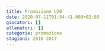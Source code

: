 ```yaml
---
title: Promozione U20
date: 2020-07-11T01:54:41.000+02:00
giocatori: []
allenatori: []
categorie: promozione
stagioni: 2016-2017
---
```

